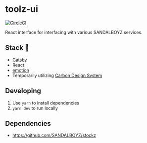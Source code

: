 # toolz-ui

[![CircleCI](https://circleci.com/gh/SANDALBOYZ/toolz-ui/tree/master.svg?style=svg)](https://circleci.com/gh/SANDALBOYZ/toolz-ui/tree/master)

React interface for interfacing with various SANDALBOYZ services.

## Stack 🍔

- [Gatsby](https://github.com/gatsbyjs/gatsby)
- React
- [emotion](https://github.com/emotion-js/emotion)
- Temporarily utilizing [Carbon Design System](https://github.com/carbon-design-system/carbon)

## Developing

1. Use `yarn` to install dependencies
2. `yarn dev` to run locally

## Dependencies

- https://github.com/SANDALBOYZ/stockz
